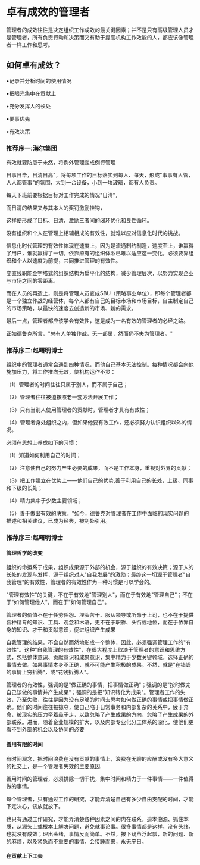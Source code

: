 # 卓有成效的管理者



​		管理者的成效往往是决定组织工作成效的最关键因素；并不是只有高级管理人员才是管理者，所有负责行动和决策而又有助于提高机构工作效能的人，都应该像管理者一样工作和思考。

## 如何卓有成效？

•记录并分析时间的使用情况

•把眼光集中在贡献上

•充分发挥人的长处

•要事优先

•有效决策



### **推荐序一:海尔集团**

有效就要防患于未然，将例外管理变成例行管理

日事日毕，日清日高"，将每项工作的目标落实到每人、每天，形成"事事有人管，人人都管事"的氛围，大到一台设备，小到一块玻璃，都有人负责。

每天下班前要根据目标对工作完成的情况"日清"，

而日清的结果又与其本人的奖罚激励挂钩，

这样便形成了目标、日清、激励三者间的闭环优化和良性循环。



没有组织和个人在管理上相辅相成的有效性，就难以应对信息化时代的挑战。

信息化时代管理的有效性体现在速度上，因为是流通制约制造，速度至上，谁赢得了用户，谁就赢得了一切。依靠原有的组织体系已难以适应这一变化，必须要靠组织和个人以速度为前提，共同推进管理的有效性。

变直线职能金字塔式的组织结构为扁平化的结构，减少管理层次，以努力实现企业与市场之间的零距离。

而在人员的再造上，则是将管理人员变成SBU（策略事业单位），即每个管理者都是一个独立作战的经营体，每个人都有自己的目标市场和市场目标，自主制定自己的市场策略，以最快的速度去创造新的市场、新的需求。

最后一点，管理者都应该学会有效性，这是成为一名有效的管理者的必经之路。

正如德鲁克所言，"总有人单独作战，无一部属，然而仍不失为管理者。"

### 推荐序二:赵曙明博士

组织中的管理者通常会遇到四种情况，而他自己基本无法控制。每种情况都会向他施加压力，将工作推向无效，使机构运作不灵：

（1）管理者的时间往往只属于别人，而不属于自己；

（2）管理者往往被迫按照老一套方法开展工作；

（3）只有当别人使用管理者的贡献时，管理者才具有有效性；

（4）管理者身处组织之内，但如果他要有效工作，还必须努力认识组织以外的情况。

必须在思想上养成如下的习惯：

（1）知道如何利用自己的时间；

（2）注意使自己的努力产生必要的成果，而不是工作本身，重视对外界的贡献；

（3）把工作建立在优势上——他们自己的优势,善于利用自己的长处，上级、同事和下级的长处；

（4）精力集中于少数主要领域；

（5）善于做出有效的决策。"如今，德鲁克对管理者在工作中面临的现实问题的描述和相关建议，已成为经典，被到处引用。

### 推荐序三:赵曙明博士

#### 管理哲学的改变

​		组织的命运系于成果，组织成果源于外部的机会，源于组织的有效决策；源于人的长处的发现与发挥，源于组织对人"自我发展"的激励；最终这一切源于管理者"自我管理"的有效性，管理者的有效性作为一种习惯是可以学会的。

​		"管理有效性"的关键，不在于有效地"管理别人"，而在于有效地"管理自己"；不在于"如何管理他人"，而在于"如何管理自己"。

​		管理者的价值不在于任劳任怨、埋头苦干、服从领导或听命于上司，也不在于提供各种精专的知识、工具、观念和术语，更不在于职称、头衔或地位，而在于依靠自身的知识、才干和贡献意识，促进组织产生成果

​		自我管理的结果，不会自然而然地形成一个整体，因此，必须强调管理工作的"有效性"。这种"自我管理的有效性"，在很大程度上取决于管理者的意识和思维方式，包括整体意识、贡献意识和成果意识，集中精力于少数关键领域，选择正确的事情去做。如果事情本身不正确，就不可能产生积极的成果。不然，就是"在错误的事情上穷折腾"，或"花钱折腾人"。

​		管理者的有效性，强调的是"做正确的事情，把事情做正确"；强调的是"按时做完自己该做的事情并产生成果"；强调的是把"知识转化为成果"。管理者工作的失效，乃至失败，往往是因为没有足够的时间去思考如何做正确的事情或把事情做正确。他们的时间往往被掠夺，使自己陷于日常事务和内部复杂的关系中，疲于奔命，被现实的压力牵着鼻子走，以致忽略了产生成果的方向，忽略了产生成果的外部联系。进而，随着企业规模的扩大，以及内部专业化分工体系的深化，使他们更看不到外部的机会以及协同的必要



#### 善用有限的时间

​		有时间观念，把时间浪费在没有贡献的事情上，浪费在无聊的应酬或没有多大意义的社交上，是一个管理者失效的主要原因.

​		善用时间的管理者，必须排除一切干扰，集中时间和精力于一件事情——一件值得做的事情。

​		每个管理者，只有通过工作的研究，才能弄清楚自己有多少自由支配的时间，才能下定决心，该放就放下。

​		也只有通过工作研究，才能弄清楚各种因素之间的内在联系，追本溯源、抓住本质，从源头上或根本上解决问题，避免就事论事。很多事情都是这样，没有头绪，也就没有成效；理出头绪，事情反而简单。不然，按下葫芦浮起瓢，新的问题、新的麻烦，以及紧急而不重要的事情，会接踵而来，永无宁日。

#### 在贡献上下工夫